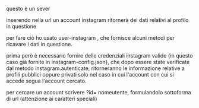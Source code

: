 questo è un sever

inserendo nella url un account instagram ritornerà dei dati relativi al profilo in questione

per fare ciò ho usato user-instagram , che fornisce alcuni metodi per ricavare i dati in questione.

prima però è necessario fornire delle credenziali instagram valide {in questo caso già fornite in instagram-config.json}, che dopo essere state verificate dal metodo 
instagram.autenticate, ritorneranno le informazione relative a profili pubblici oppure privati solo nel caso in cui l'account con cui si accede segua l'account cercato.

per cercare un account scrivere ?id= nomeutente, formulandolo sottoforma di url (attenzione ai caratteri speciali)


